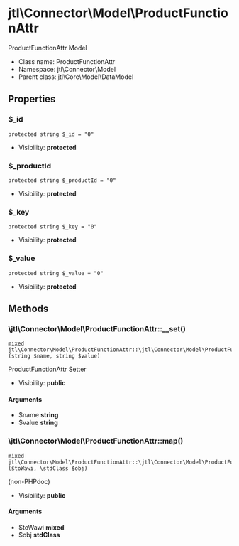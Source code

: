 jtl\Connector\Model\ProductFunctionAttr
===============

ProductFunctionAttr Model




* Class name: ProductFunctionAttr
* Namespace: jtl\Connector\Model
* Parent class: jtl\Core\Model\DataModel





Properties
----------


### $_id

```
protected string $_id = "0"
```





* Visibility: **protected**


### $_productId

```
protected string $_productId = "0"
```





* Visibility: **protected**


### $_key

```
protected string $_key = "0"
```





* Visibility: **protected**


### $_value

```
protected string $_value = "0"
```





* Visibility: **protected**


Methods
-------


### \jtl\Connector\Model\ProductFunctionAttr::__set()

```
mixed jtl\Connector\Model\ProductFunctionAttr::\jtl\Connector\Model\ProductFunctionAttr::__set()(string $name, string $value)
```

ProductFunctionAttr Setter



* Visibility: **public**

#### Arguments

* $name **string**
* $value **string**



### \jtl\Connector\Model\ProductFunctionAttr::map()

```
mixed jtl\Connector\Model\ProductFunctionAttr::\jtl\Connector\Model\ProductFunctionAttr::map()($toWawi, \stdClass $obj)
```

(non-PHPdoc)



* Visibility: **public**

#### Arguments

* $toWawi **mixed**
* $obj **stdClass**


